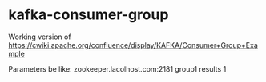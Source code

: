 # kafka-consumer-group
Working version of https://cwiki.apache.org/confluence/display/KAFKA/Consumer+Group+Example

Parameters be like: zookeeper.lacolhost.com:2181 group1 results 1